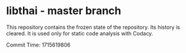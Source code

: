 # libthai - master branch

This repository contains the frozen state of the repository.
Its history is cleared. It is used only for static code
analysis with Codacy.

Commit Time: 1715619806